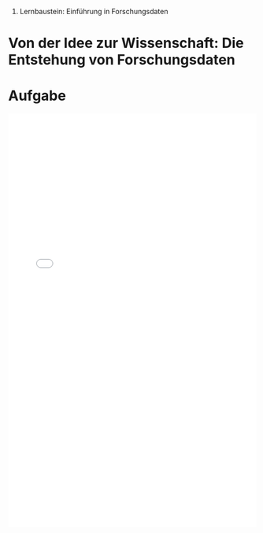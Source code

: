 1. Lernbaustein: Einführung in Forschungsdaten

# Von der Idee zur Wissenschaft: Die Entstehung von Forschungsdaten

# Aufgabe

<iframe src="CY_FAIR-Prinzipien html.html" width="100%" height="840" frameborder="0" allowfullscreen="allowfullscreen" title="H5P"></iframe>
